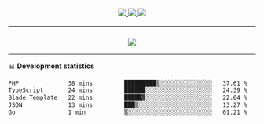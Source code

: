 <h3 align="center">
  <a href="https://github.com/hwalker928">
      <img src="https://img.shields.io/github/followers/hwalker928?label=Followers&style=for-the-badge&color=lightblue">
  </a>
  <a href="https://harryw.link/discord" alt="Discord">
      <img src="https://img.shields.io/discord/738451951758606336?label=discord&style=for-the-badge&color=lightblue"/>
  </a>
  <a href="https://harryw.link/sparked" alt="Sparked Host">
      <img src="https://img.shields.io/static/v1?label=Sponsor&message=Sparked%20Host&color=yellow&style=for-the-badge"/>
  </a>
</h3>

<hr>


<h3 align="center">
  <a href="https://github.com/hwalker928">
      <img src="https://github-profile-trophy.vercel.app/?username=hwalker928&no-bg=true&no-frame=true">
  </a>
</h3>


<hr>

📊 **Development statistics**

<!--START_SECTION:waka-->

```txt
PHP              38 mins         █████████▒░░░░░░░░░░░░░░░   37.61 %
TypeScript       24 mins         ██████░░░░░░░░░░░░░░░░░░░   24.39 %
Blade Template   22 mins         █████▓░░░░░░░░░░░░░░░░░░░   22.04 %
JSON             13 mins         ███▒░░░░░░░░░░░░░░░░░░░░░   13.27 %
Go               1 min           ▒░░░░░░░░░░░░░░░░░░░░░░░░   01.21 %
```

<!--END_SECTION:waka-->
